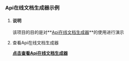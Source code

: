 ### Api在线文档生成器示例

1. #### 说明

   该项目的目的是对**[Api在线文档生成器](https://github.com/15706058532/api-generator)**的使用进行演示

2. 查看Api在线文档生成器

   **[点击查看Api在线文档生成器](https://github.com/15706058532/api-generator)**






